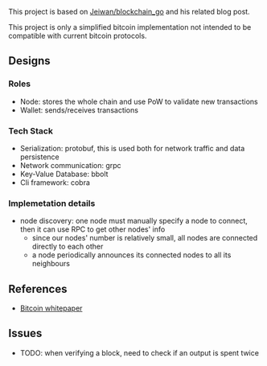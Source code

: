 This project is based on [Jeiwan/blockchain_go](https://github.com/Jeiwan/blockchain_go) and his related blog post.

This project is only a simplified bitcoin implementation not intended to be compatible with current bitcoin protocols.

## Designs
### Roles
- Node: stores the whole chain and use PoW to validate new transactions
- Wallet: sends/receives transactions

### Tech Stack
- Serialization: protobuf, this is used both for network traffic and data persistence
- Network communication: grpc
- Key-Value Database: bbolt
- Cli framework: cobra

### Implemetation details
- node discovery: one node must manually specify a node to connect, then it can use RPC to get other nodes' info
    - since our nodes' number is relatively small, all nodes are connected directly to each other
    - a node periodically announces its connected nodes to all its neighbours

## References
- [Bitcoin whitepaper](https://bitcoin.org/bitcoin.pdf)

## Issues
- TODO: when verifying a block, need to check if an output is spent twice
